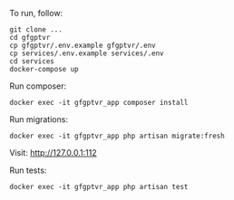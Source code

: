 To run, follow:
```
git clone ...
cd gfgptvr
cp gfgptvr/.env.example gfgptvr/.env
cp services/.env.example services/.env
cd services
docker-compose up
```

Run composer:
```
docker exec -it gfgptvr_app composer install
```

Run migrations:
```
docker exec -it gfgptvr_app php artisan migrate:fresh 
```

Visit: http://127.0.0.1:112

Run tests:
```
docker exec -it gfgptvr_app php artisan test
```
